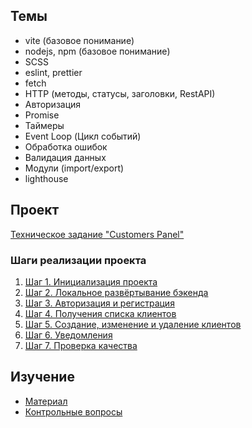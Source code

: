 ## Темы
- vite (базовое понимание)
- nodejs, npm (базовое понимание)
- SCSS
- eslint, prettier
- fetch
- HTTP (методы, статусы, заголовки, RestAPI)
- Авторизация
- Promise
- Таймеры
- Event Loop (Цикл событий)
- Обработка ошибок
- Валидация данных
- Модули (import/export)
- lighthouse
## Проект
[Техническое задание "Customers Panel"](/projects/frontend/customers-panel/index.md)

### Шаги реализации проекта
1. [Шаг 1. Инициализация проекта](/projects/frontend/customers-panel/steps/step-1.md)
2. [Шаг 2. Локальное развёртывание бэкенда](/projects/frontend/customers-panel/steps/step-2.md)
3. [Шаг 3. Авторизация и регистрация](/projects/frontend/customers-panel/steps/step-3.md)
4. [Шаг 4. Получения списка клиентов](/projects/frontend/customers-panel/steps/step-4.md)
5. [Шаг 5. Создание, изменение и удаление клиентов](/projects/frontend/customers-panel/steps/step-5.md)
6. [Шаг 6. Уведомления](/projects/frontend/customers-panel/steps/step-6.md)
7. [Шаг 7. Проверка качества](/projects/frontend/customers-panel/steps/step-7.md)
## Изучение
* [Материал](sections/frontend-async/learn.md)
* [Контрольные вопросы](sections/frontend-async/questions.md)
